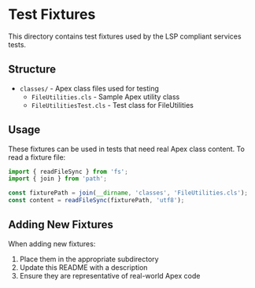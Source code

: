# Test Fixtures

This directory contains test fixtures used by the LSP compliant services tests.

## Structure

- `classes/` - Apex class files used for testing
  - `FileUtilities.cls` - Sample Apex utility class
  - `FileUtilitiesTest.cls` - Test class for FileUtilities

## Usage

These fixtures can be used in tests that need real Apex class content. To read a fixture file:

```typescript
import { readFileSync } from 'fs';
import { join } from 'path';

const fixturePath = join(__dirname, 'classes', 'FileUtilities.cls');
const content = readFileSync(fixturePath, 'utf8');
```

## Adding New Fixtures

When adding new fixtures:

1. Place them in the appropriate subdirectory
2. Update this README with a description
3. Ensure they are representative of real-world Apex code
